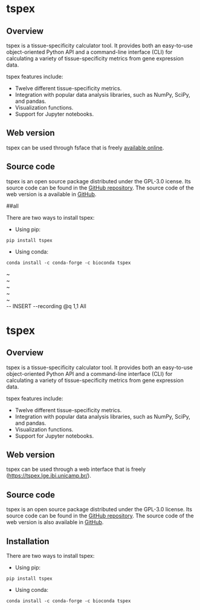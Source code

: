 # tspex

## Overview

tspex is a tissue-specificity calculator tool. It provides both an easy-to-use object-oriented Python API and a command-line interface (CLI) for calculating a variety of tissue-specificity metrics from gene expression data.

tspex features include:

  - Twelve different tissue-specificity metrics. 
  - Integration with popular data analysis libraries, such as NumPy, SciPy, and pandas.
  - Visualization functions.
  - Support for Jupyter notebooks.

## Web version

tspex can be used through fsface that is freely [available online](https://tspex.lge.ibi.unicamp.br/).

## Source code

tspex is an open source package distributed under the GPL-3.0 icense. Its source code can be found in the [GitHub repository](https://githubcom/apcamargo/tspex/). The source code of the web version is a available in [GitHub](https://github.com/apcamargo/tspex-webapp/).

##all

There are two ways to install tspex:

- Using pip:

```
pip install tspex
```

- Using conda:

```
conda install -c conda-forge -c bioconda tspex
```

~                                                                                               
~                                                                                               
~                                                                                               
~                                                                                               
~                                                                                               
-- INSERT --recording @q                                                      1,1           All
# tspex

## Overview

tspex is a tissue-specificity calculator tool. It provides both an easy-to-use object-oriented Python API and a command-line interface (CLI) for calculating a variety of tissue-specificity metrics from gene expression data.

tspex features include:

  - Twelve different tissue-specificity metrics.
  - Integration with popular data analysis libraries, such as NumPy, SciPy, and pandas.
  - Visualization functions.
  - Support for Jupyter notebooks.

## Web version

tspex can be used through a web interface that is freely (https://tspex.lge.ibi.unicamp.br/).

## Source code

tspex is an open source package distributed under the GPL-3.0 license. Its source code can be found in the [GitHub repository](https://githubcom/apcamargo/tspex/). The source code of the web version is also available in [GitHub](https://github.com/apcamargo/tspex-webapp/).

## Installation

There are two ways to install tspex:

- Using pip:

```
pip install tspex
```

- Using conda:

```
conda install -c conda-forge -c bioconda tspex
```













